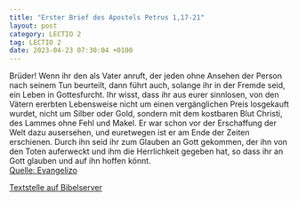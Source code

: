 ```yaml
---
title: "Erster Brief des Apostels Petrus 1,17-21"
layout: post
category: LECTIO 2
tag: LECTIO 2
date: 2023-04-23 07:30:04 +0100
---
```

Brüder! Wenn ihr den als Vater anruft, der jeden ohne Ansehen der Person nach seinem Tun beurteilt, dann führt auch, solange ihr in der Fremde seid, ein Leben in Gottesfurcht.
Ihr wisst, dass ihr aus eurer sinnlosen, von den Vätern ererbten Lebensweise nicht um einen vergänglichen Preis losgekauft wurdet, nicht um Silber oder Gold,
sondern mit dem kostbaren Blut Christi, des Lammes ohne Fehl und Makel.<!--more-->
Er war schon vor der Erschaffung der Welt dazu ausersehen, und euretwegen ist er am Ende der Zeiten erschienen.
Durch ihn seid ihr zum Glauben an Gott gekommen, der ihn von den Toten auferweckt und ihm die Herrlichkeit gegeben hat, so dass ihr an Gott glauben und auf ihn hoffen könnt.<br>
[Quelle: Evangelizo](https://evangeliumtagfuertag.org/DE/gospel)

[Textstelle auf Bibelserver](https://www.bibleserver.com/EU/1.Petrus1,17-21)
